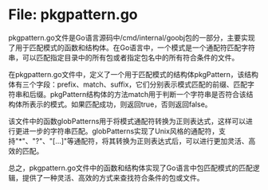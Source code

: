 # File: pkgpattern.go

pkgpattern.go文件是Go语言源码中/cmd/internal/goobj包的一部分，主要实现了用于匹配模式的函数和结构体。在Go语言中，一个模式是一个通配符匹配字符串，可以匹配指定目录中的所有包或者指定包名中的所有符合条件的文件。

在pkgpattern.go文件中，定义了一个用于匹配模式的结构体pkgPattern，该结构体有三个字段：prefix、match、suffix，它们分别表示模式匹配的前缀、匹配字符串和后缀。pkgPattern结构体的方法match用于判断一个字符串是否符合该结构体所表示的模式。如果匹配成功，则返回true，否则返回false。

该文件中的函数globPatterns用于将模式通配符转换为正则表达式，这样可以进行更进一步的字符串匹配。globPatterns实现了Unix风格的通配符，支持"*"、"?"、"[...]"等通配符，将其转换为正则表达式后，可以进行更加灵活、高效的匹配。

总之，pkgpattern.go文件中的函数和结构体实现了Go语言中包匹配模式的匹配逻辑，提供了一种灵活、高效的方式来查找符合条件的包或文件。

